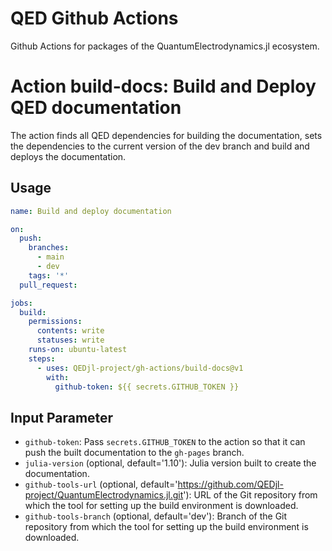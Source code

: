 # QED Github Actions

Github Actions for packages of the QuantumElectrodynamics.jl ecosystem.

# Action build-docs: Build and Deploy QED documentation

The action finds all QED dependencies for building the documentation, sets the dependencies to the current version of the dev branch and build and deploys the documentation.

## Usage

```yaml
name: Build and deploy documentation

on:
  push:
    branches:
      - main
      - dev
    tags: '*'
  pull_request:

jobs:
  build:
    permissions:
      contents: write
      statuses: write
    runs-on: ubuntu-latest
    steps:
      - uses: QEDjl-project/gh-actions/build-docs@v1
        with:
          github-token: ${{ secrets.GITHUB_TOKEN }}
```

## Input Parameter

- `github-token`: Pass `secrets.GITHUB_TOKEN` to the action so that it can push the built documentation to the `gh-pages` branch.
- `julia-version` (optional, default='1.10'): Julia version built to create the documentation.
- `github-tools-url` (optional, default='https://github.com/QEDjl-project/QuantumElectrodynamics.jl.git'): URL of the Git repository from which the tool for setting up the build environment is downloaded.
- `github-tools-branch` (optional, default='dev'): Branch of the Git repository from which the tool for setting up the build environment is downloaded.
